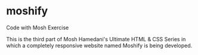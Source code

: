 # moshify

Code with Mosh Exercise

This is the third part of Mosh Hamedani's Ultimate HTML & CSS Series in which a completely responsive website named Moshify is being developed.
